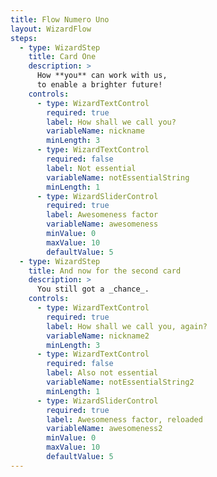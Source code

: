```yaml
---
title: Flow Numero Uno
layout: WizardFlow
steps:
  - type: WizardStep
    title: Card One
    description: >
      How **you** can work with us,
      to enable a brighter future!
    controls:
      - type: WizardTextControl
        required: true
        label: How shall we call you?
        variableName: nickname
        minLength: 3
      - type: WizardTextControl
        required: false
        label: Not essential
        variableName: notEssentialString
        minLength: 1
      - type: WizardSliderControl
        required: true
        label: Awesomeness factor
        variableName: awesomeness
        minValue: 0
        maxValue: 10
        defaultValue: 5
  - type: WizardStep
    title: And now for the second card
    description: >
      You still got a _chance_.
    controls:
      - type: WizardTextControl
        required: true
        label: How shall we call you, again?
        variableName: nickname2
        minLength: 3
      - type: WizardTextControl
        required: false
        label: Also not essential
        variableName: notEssentialString2
        minLength: 1
      - type: WizardSliderControl
        required: true
        label: Awesomeness factor, reloaded
        variableName: awesomeness2
        minValue: 0
        maxValue: 10
        defaultValue: 5
---
```

